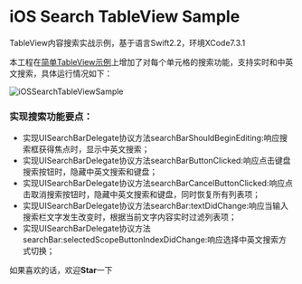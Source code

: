 # iOS Search TableView Sample

TableView内容搜索实战示例，基于语言Swift2.2，环境XCode7.3.1

本工程在[简单TableView示例](https://github.com/zhuifengshen/iOSTableViewSample)上增加了对每个单元格的搜索功能，支持实时和中英文搜索，具体运行情况如下：

![iOSSearchTableViewSample](sea'rch.gif "运行示例")

### 实现搜索功能要点：
* 实现UISearchBarDelegate协议方法searchBarShouldBeginEditing:响应搜索框获得焦点时，显示中英文搜索；
* 实现UISearchBarDelegate协议方法searchBarButtonClicked:响应点击键盘搜索按钮时，隐藏中英文搜索和键盘；
* 实现UISearchBarDelegate协议方法searchBarCancelButtonClicked:响应点击取消搜索按钮时，隐藏中英文搜索和键盘，同时恢复所有列表项；
* 实现UISearchBarDelegate协议方法searchBar:textDidChange:响应当输入搜索栏文字发生改变时，根据当前文字内容实时过滤列表项；
* 实现UISearchBarDelegate协议方法searchBar:selectedScopeButtonIndexDidChange:响应选择中英文搜索方式切换；

如果喜欢的话，欢迎**Star**一下
